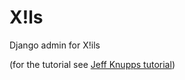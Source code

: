 X!ls
====

Django admin for X!ils

(for the tutorial see [Jeff Knupps tutorial](http://www.jeffknupp.com/blog/2012/10/24/starting-a-django-14-project-the-right-way/))
